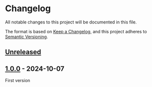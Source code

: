 # Changelog

All notable changes to this project will be documented in this file.

The format is based on [Keep a Changelog](https://keepachangelog.com/en/1.1.0/),
and this project adheres to [Semantic Versioning](https://semver.org/spec/v2.0.0.html).

## [Unreleased]

## [1.0.0] - 2024-10-07

First version

[unreleased]: https://github.com/MacFJA/nestjs-queue/compare/1.0.0...HEAD
[1.0.0]: https://github.com/MacFJA/nestjs-queue/releases/tag/1.0.0
